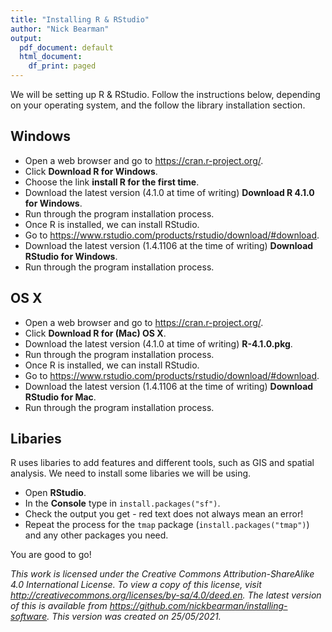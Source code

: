 ```yaml
---
title: "Installing R & RStudio"
author: "Nick Bearman"
output:
  pdf_document: default
  html_document:
    df_print: paged
---
```


We will be setting up R & RStudio. Follow the instructions below, depending on your operating system, and the follow the library installation section.

## Windows 

- Open a web browser and go to https://cran.r-project.org/. 
- Click **Download R for Windows**. 
- Choose the link **install R for the first time**. 
- Download the latest version (4.1.0 at time of writing) **Download R 4.1.0 for Windows**. 
- Run through the program installation process.  
- Once R is installed, we can install RStudio. 
- Go to https://www.rstudio.com/products/rstudio/download/#download. 
- Download the latest version (1.4.1106 at the time of writing) **Download RStudio for Windows**. 
- Run through the program installation process.  

## OS X

- Open a web browser and go to https://cran.r-project.org/. 
- Click **Download R for (Mac) OS X**. 
- Download the latest version (4.1.0 at time of writing) **R-4.1.0.pkg**. 
- Run through the program installation process.  
- Once R is installed, we can install RStudio. 
- Go to https://www.rstudio.com/products/rstudio/download/#download. 
- Download the latest version (1.4.1106 at the time of writing) **Download RStudio for Mac**. 
- Run through the program installation process. 

<!-- add later
##Linux/Ubuntu

- Open a web browser and go to https://cran.r-project.org/.   
- Click **Download R for Linux**.  
- Go into the relevant Linux distribution
- Follow the instructions for the appropiate Linux distribution.  
<!-- add more to this section -->

## Libaries

R uses libaries to add features and different tools, such as GIS and spatial analysis. We need to install some libaries we will be using. 

- Open **RStudio**. 
- In the **Console** type in `install.packages("sf")`. 
- Check the output you get - red text does not always mean an error! 
- Repeat the process for the `tmap` package (`install.packages("tmap")`) and any other packages you need. 


You are good to go!

*This work is licensed under the Creative Commons Attribution-ShareAlike 4.0 International License. To view a copy of this license, visit http://creativecommons.org/licenses/by-sa/4.0/deed.en. The latest version of this is available from https://github.com/nickbearman/installing-software. This version was created on 25/05/2021.*
